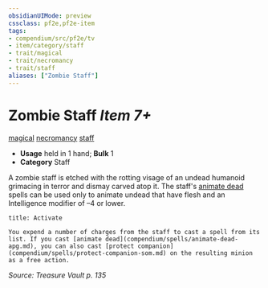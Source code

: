```yaml
---
obsidianUIMode: preview
cssclass: pf2e,pf2e-item
tags:
- compendium/src/pf2e/tv
- item/category/staff
- trait/magical
- trait/necromancy
- trait/staff
aliases: ["Zombie Staff"]
---
```

# Zombie Staff *Item 7+*  
[magical](rules/traits/magical.md)  [necromancy](rules/traits/necromancy.md)  [staff](rules/traits/staff.md)  

- **Usage** held in 1 hand; **Bulk** 1
- **Category** Staff

A zombie staff is etched with the rotting visage of an undead humanoid grimacing in terror and dismay carved atop it. The staff's [animate dead](compendium/spells/animate-dead-apg.md) spells can be used only to animate undead that have flesh and an Intelligence modifier of –4 or lower.

```ad-embed-ability
title: Activate

You expend a number of charges from the staff to cast a spell from its list. If you cast [animate dead](compendium/spells/animate-dead-apg.md), you can also cast [protect companion](compendium/spells/protect-companion-som.md) on the resulting minion as a free action.
```

*Source: Treasure Vault p. 135*